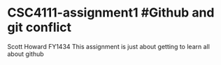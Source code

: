 # CSC4111-assignment1 #Github and git conflict
Scott Howard
FY1434
This assignment is just about getting to learn all about github
